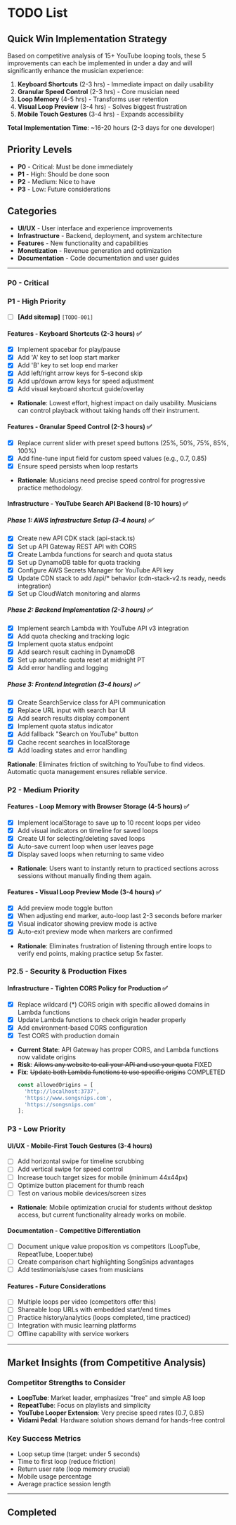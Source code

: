 # TODO List

## Quick Win Implementation Strategy

Based on competitive analysis of 15+ YouTube looping tools, these 5 improvements can each be implemented in under a day and will significantly enhance the musician experience:

1. **Keyboard Shortcuts** (2-3 hrs) - Immediate impact on daily usability
2. **Granular Speed Control** (2-3 hrs) - Core musician need
3. **Loop Memory** (4-5 hrs) - Transforms user retention
4. **Visual Loop Preview** (3-4 hrs) - Solves biggest frustration
5. **Mobile Touch Gestures** (3-4 hrs) - Expands accessibility

**Total Implementation Time**: ~16-20 hours (2-3 days for one developer)

## Priority Levels

- **P0** - Critical: Must be done immediately
- **P1** - High: Should be done soon
- **P2** - Medium: Nice to have
- **P3** - Low: Future considerations

## Categories

- **UI/UX** - User interface and experience improvements
- **Infrastructure** - Backend, deployment, and system architecture
- **Features** - New functionality and capabilities
- **Monetization** - Revenue generation and optimization
- **Documentation** - Code documentation and user guides

---

### P0 - Critical

### P1 - High Priority

- [ ] **[Add sitemap]**  `[TODO-001]`
#### **Features** - Keyboard Shortcuts (2-3 hours) ✅

- [x] Implement spacebar for play/pause
- [x] Add 'A' key to set loop start marker
- [x] Add 'B' key to set loop end marker
- [x] Add left/right arrow keys for 5-second skip
- [x] Add up/down arrow keys for speed adjustment
- [x] Add visual keyboard shortcut guide/overlay
- **Rationale**: Lowest effort, highest impact on daily usability. Musicians can control playback without taking hands off their instrument.

#### **Features** - Granular Speed Control (2-3 hours) ✅

- [x] Replace current slider with preset speed buttons (25%, 50%, 75%, 85%, 100%)
- [x] Add fine-tune input field for custom speed values (e.g., 0.7, 0.85)
- [x] Ensure speed persists when loop restarts
- **Rationale**: Musicians need precise speed control for progressive practice methodology.

#### **Infrastructure** - YouTube Search API Backend (8-10 hours) ✅

##### Phase 1: AWS Infrastructure Setup (3-4 hours) ✅
- [x] Create new API CDK stack (api-stack.ts)
- [x] Set up API Gateway REST API with CORS
- [x] Create Lambda functions for search and quota status
- [x] Set up DynamoDB table for quota tracking
- [x] Configure AWS Secrets Manager for YouTube API key
- [x] Update CDN stack to add /api/* behavior (cdn-stack-v2.ts ready, needs integration)
- [x] Set up CloudWatch monitoring and alarms

##### Phase 2: Backend Implementation (2-3 hours) ✅
- [x] Implement search Lambda with YouTube API v3 integration
- [x] Add quota checking and tracking logic
- [x] Implement quota status endpoint
- [x] Add search result caching in DynamoDB
- [x] Set up automatic quota reset at midnight PT
- [x] Add error handling and logging

##### Phase 3: Frontend Integration (3-4 hours) ✅
- [x] Create SearchService class for API communication
- [x] Replace URL input with search bar UI
- [x] Add search results display component
- [x] Implement quota status indicator
- [x] Add fallback "Search on YouTube" button
- [x] Cache recent searches in localStorage
- [x] Add loading states and error handling

**Rationale**: Eliminates friction of switching to YouTube to find videos. Automatic quota management ensures reliable service.

### P2 - Medium Priority

#### **Features** - Loop Memory with Browser Storage (4-5 hours) ✅

- [x] Implement localStorage to save up to 10 recent loops per video
- [x] Add visual indicators on timeline for saved loops
- [x] Create UI for selecting/deleting saved loops
- [x] Auto-save current loop when user leaves page
- [x] Display saved loops when returning to same video
- **Rationale**: Users want to instantly return to practiced sections across sessions without manually finding them again.

#### **Features** - Visual Loop Preview Mode (3-4 hours) ✅

- [x] Add preview mode toggle button
- [x] When adjusting end marker, auto-loop last 2-3 seconds before marker
- [x] Visual indicator showing preview mode is active
- [x] Auto-exit preview mode when markers are confirmed
- **Rationale**: Eliminates frustration of listening through entire loops to verify end points, making practice setup 5x faster.

### P2.5 - Security & Production Fixes

#### **Infrastructure** - Tighten CORS Policy for Production ✅

- [x] Replace wildcard (*) CORS origin with specific allowed domains in Lambda functions
- [x] Update Lambda functions to check origin header properly
- [x] Add environment-based CORS configuration
- [x] Test CORS with production domain
- **Current State**: API Gateway has proper CORS, and Lambda functions now validate origins
- **Risk**: ~~Allows any website to call your API and use your quota~~ FIXED
- **Fix**: ~~Update both Lambda functions to use specific origins~~ COMPLETED
  ```javascript
  const allowedOrigins = [
    'http://localhost:3737',
    'https://www.songsnips.com',
    'https://songsnips.com'
  ];
  ```

### P3 - Low Priority

#### **UI/UX** - Mobile-First Touch Gestures (3-4 hours)

- [ ] Add horizontal swipe for timeline scrubbing
- [ ] Add vertical swipe for speed control
- [ ] Increase touch target sizes for mobile (minimum 44x44px)
- [ ] Optimize button placement for thumb reach
- [ ] Test on various mobile devices/screen sizes
- **Rationale**: Mobile optimization crucial for students without desktop access, but current functionality already works on mobile.

#### **Documentation** - Competitive Differentiation

- [ ] Document unique value proposition vs competitors (LoopTube, RepeatTube, Looper.tube)
- [ ] Create comparison chart highlighting SongSnips advantages
- [ ] Add testimonials/use cases from musicians

#### **Features** - Future Considerations

- [ ] Multiple loops per video (competitors offer this)
- [ ] Shareable loop URLs with embedded start/end times
- [ ] Practice history/analytics (loops completed, time practiced)
- [ ] Integration with music learning platforms
- [ ] Offline capability with service workers

---

## Market Insights (from Competitive Analysis)

### Competitor Strengths to Consider

- **LoopTube**: Market leader, emphasizes "free" and simple AB loop
- **RepeatTube**: Focus on playlists and simplicity
- **YouTube Looper Extension**: Very precise speed rates (0.7, 0.85)
- **Vidami Pedal**: Hardware solution shows demand for hands-free control

### Key Success Metrics

- Loop setup time (target: under 5 seconds)
- Time to first loop (reduce friction)
- Return user rate (loop memory crucial)
- Mobile usage percentage
- Average practice session length

---

## Completed
